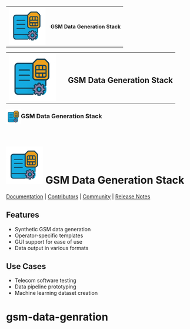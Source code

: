 <p align="center"> 
<table>
  <tr>
    <td><img src="https://raw.githubusercontent.com/hamzaqureshi5/gsm-data-generator-gui/ds0/src/resources/icon_without_text.png" width="100"/></td>
    <td><b>GSM Data Generation Stack</b></td>
  </tr>
</table>
</p>


<p align="center">
  <table>
    <tr>
      <td><img src="https://raw.githubusercontent.com/hamzaqureshi5/gsm-data-generator-gui/ds0/src/resources/icon_without_text.png" width="128"/></td>
      <td style="vertical-align: middle; padding-left: 26px;">
        <h2>GSM Data Generation Stack</h2>
      </td>
    </tr>
  </table>
</p>

<p align="center"> 
<img src="https://raw.githubusercontent.com/hamzaqureshi5/gsm-data-generator-gui/ds0/src/resources/icon_without_text.png" width="40" align="left" />
<h3>GSM Data Generation Stack</h3>
<br clear="left"/>
</p>

<img src=https://github.com/hamzaqureshi5/gsm-data-generator-gui/blob/ds0/src/resources/icon_without_text.png width=100/> GSM Data Generation Stack
==============================================
[Documentation](https://tvm.apache.org/docs) |
[Contributors](CONTRIBUTORS.md) |
[Community](https://tvm.apache.org/community) |
[Release Notes](NEWS.md)

## Features
- Synthetic GSM data generation
- Operator-specific templates
- GUI support for ease of use
- Data output in various formats

## Use Cases
- Telecom software testing
- Data pipeline prototyping
- Machine learning dataset creation

# gsm-data-genration





























